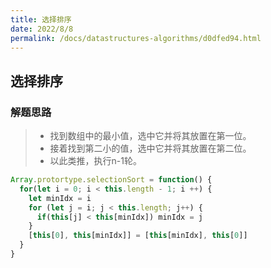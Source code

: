 ```yaml
---
title: 选择排序
date: 2022/8/8
permalink: /docs/datastructures-algorithms/d0dfed94.html
---
```

## 选择排序

### 解题思路

> - 找到数组中的最小值，选中它并将其放置在第一位。
> - 接着找到第二小的值，选中它并将其放置在第二位。
> - 以此类推，执行n-1轮。



```js
Array.protortype.selectionSort = function() {
  for(let i = 0; i < this.length - 1; i ++) {
    let minIdx = i
    for (let j = i; j < this.length; j++) {
      if(this[j] < this[minIdx]) minIdx = j 
    }
  	[this[0], this[minIdx]] = [this[minIdx], this[0]]
  }  
}
```

